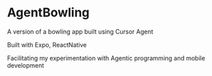 # AgentBowling
A version of a bowling app built using Cursor Agent

Built with Expo, ReactNative

Facilitating my experimentation with Agentic programming and mobile development
